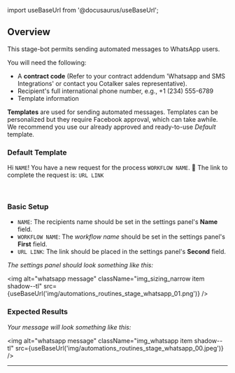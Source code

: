 import useBaseUrl from '@docusaurus/useBaseUrl';

## Overview

This stage-bot permits sending automated messages to WhatsApp users.

You will need the following:
- A **contract code** (Refer to your contract addendum 'Whatsapp and SMS Integrations' or contact you Cotalker sales representative).
- Recipient's full international phone number, e.g., +1 (234) 555-6789
- Template information

**Templates** are used for sending automated messages. Templates can be personalized but they require Facebook approval, which can take awhile. We recommend you use our already approved and ready-to-use _Default_ template.

### Default Template

<div className="alert alert--secondary">

Hi `NAME`! You have a new request for the process `WORKFLOW NAME`. 
📝 The link to complete the request is: `URL LINK`

</div>
<br/>

### Basic Setup

- `NAME`: The recipients name should be set in the settings panel's **Name** field.
- `WORKFLOW NAME`: The _workflow name_ should be set in the settings panel's **First** field.
- `URL LINK`: The link should be placed in the settings panel's **Second** field.

_The settings panel should look something like this:_

<img alt="whatsapp message" className="img_sizing_narrow item shadow--tl" src={useBaseUrl('img/automations_routines_stage_whatsapp_01.png')} />
<br/>

### Expected Results

_Your message will look something like this:_

<img alt="whatsapp message" className="img_whatsapp item shadow--tl" src={useBaseUrl('img/automations_routines_stage_whatsapp_00.jpeg')} />
<br/>

-----




